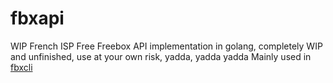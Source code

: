 # fbxapi

WIP French ISP Free Freebox API implementation in golang, completely WIP and unfinished, use at your own risk, yadda, yadda yadda
Mainly used in [fbxcli](https://github.com/jsurloppe/fbxcli)
